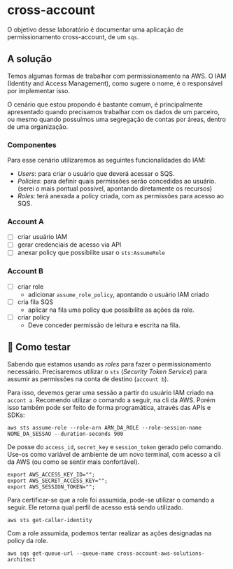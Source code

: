 # cross-account

O objetivo desse laboratório é documentar uma aplicação de permissionamento
cross-account, de um `sqs`.

## A solução

Temos algumas formas de trabalhar com permissionamento na AWS. O IAM (Identity
and Access Management), como sugere o nome, é o responsável por implementar
isso.

O cenário que estou propondo é bastante comum, é principalmente apresentado
quando precisamos trabalhar com os dados de um parceiro, ou mesmo quando
possuímos uma segregação de contas por áreas, dentro de uma organização.

### Componentes

Para esse cenário utilizaremos as seguintes funcionalidades do IAM:

- _Users_: para criar o usuário que deverá acessar o SQS.
- _Policies_: para definir quais permissões serão concedidas ao usuário.
  (serei o mais pontual possível, apontando diretamente os recursos)
- _Roles_: terá anexada a policy criada, com as permissões para acesso ao SQS.

### Account A

- [ ] criar usuário IAM
- [ ] gerar credenciais de acesso via API
- [ ] anexar policy que possibilite usar o `sts:AssumeRole`

### Account B

- [ ] criar role
    - adicionar `assume_role_policy`, apontando o usuário IAM criado
- [ ] cria fila SQS
    - aplicar na fila uma policy que possibilite as ações da role. 
- [ ] criar policy
    - Deve conceder permissão de leitura e escrita na fila.

## :test_tube: Como testar

Sabendo que estamos usando as _roles_ para fazer o permissionamento necessário.
Precisaremos utilizar o `sts` (_Security Token Service_) para assumir as
permissões na conta de destino (`account b`).

Para isso, devemos gerar uma sessão a partir do usuário IAM criado na `accont
a`. Recomendo utilizar o comando a seguir, na cli da AWS. Porém isso também
pode ser feito de forma programática, através das APIs e SDKs:

```
aws sts assume-role --role-arn ARN_DA_ROLE --role-session-name NOME_DA_SESSAO --duration-seconds 900
```

De posse do `access_id`, `secret_key` e `session_token` gerado pelo comando.
Use-os como variável de ambiente de um novo terminal, com acesso a cli da AWS
(ou como se sentir mais confortável).

```
export AWS_ACCESS_KEY_ID="";
export AWS_SECRET_ACCESS_KEY="";
export AWS_SESSION_TOKEN="";
```

Para certificar-se que a role foi assumida, pode-se utilizar o comando a seguir.
Ele retorna qual perfil de acesso está sendo utilizado.

```
aws sts get-caller-identity
```

Com a role assumida, podemos tentar realizar as ações designadas na policy da
role.

```
aws sqs get-queue-url --queue-name cross-account-aws-solutions-architect
```
